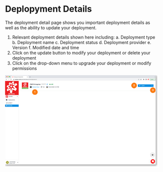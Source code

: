 # Deplopyment Details

The deployment detail page shows you important deployment details as well as the ability to update your deployment.
1. Relevant deployment details shown here including:
    a. Deployment type
    b. Deployment name
    c. Deployment status
    d. Deployment provider
    e. Version
    f. Modified date and time
2. Click on the update button to modify your deployment or delete your deployment
3. Click on the drop-down menu to upgrade your deployment or modify permissions

<a href="../../../images/infra-deployment-detail-lg.jpg" target="_blank"><img src="../../../images/infra-deployment-detail.jpg" style="margin: auto; display: block"></a>



